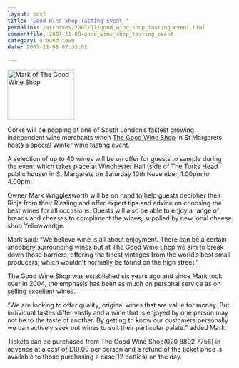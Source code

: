 ```yaml
---
layout: post
title: "Good Wine Shop Tasting Event "
permalink: /archives/2007/11/good_wine_shop_tasting_event.html
commentfile: 2007-11-08-good_wine_shop_tasting_event
category: around_town
date: 2007-11-08 07:33:02

---
```


<a href="/assets/images/2007/mark_good_wine.jpg" title="See larger version of - Mark of The Good Wine Shop"><img src="/assets/images/2007/mark_good_wine_thumb.jpg" width="150" height="112" alt="Mark of The Good Wine Shop" class="photo right" /></a>

Corks will be popping at one of South London’s fastest growing independent wine merchants when <a href="https://stmargarets.london/directory/wine_aNd_spirits/200511281416">The Good Wine Shop</a> in St Margarets hosts a special [Winter wine tasting event](/event/meeting/200705141724).

A selection of up to 40 wines will be on offer for guests to sample during the event which takes place at Winchester Hall (side of The Turks Head public house) in St Margarets on Saturday 10th November, 1.00pm to 4.00pm.

Owner Mark Wrigglesworth will be on hand to help guests decipher their Rioja from their Riesling and offer expert tips and advice on choosing the best wines for all occasions. Guests will also be able to enjoy a range of breads and cheeses to compliment the wines, supplied by new local cheese shop Yellowwedge.

Mark said: “We believe wine is all about enjoyment. There can be a certain snobbery surrounding wines but at The Good Wine Shop we aim to break down those barriers, offering the finest vintages from the world’s best small producers, which wouldn’t normally be found on the high street.”

The Good Wine Shop was established six years ago and since Mark took over in 2004, the emphasis has been as much on personal service as on selling excellent wines.

“We are looking to offer quality, original wines that are value for money. But individual tastes differ vastly and a wine that is enjoyed by one person may not be to the taste of another. By getting to know our customers personally we can actively seek out wines to suit their particular palate.” added Mark.

Tickets can be purchased from The Good Wine Shop(020 8892 7756) in advance at a cost of £10.00 per person and a refund of the ticket price is available to those purchasing a case(12 bottles) on the day.
